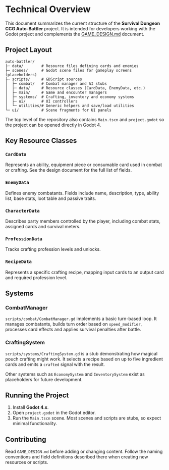 # Technical Overview

This document summarizes the current structure of the **Survival Dungeon CCG Auto-Battler** project.  It is intended for developers working with the Godot project and complements the [GAME_DESIGN.md](../GAME_DESIGN.md) document.

## Project Layout

```
auto-battler/
├─ data/        # Resource files defining cards and enemies
├─ scenes/      # Godot scene files for gameplay screens (placeholders)
├─ scripts/     # GDScript sources
│  ├─ combat/   # Combat manager and AI stubs
│  ├─ data/     # Resource classes (CardData, EnemyData, etc.)
│  ├─ main/     # Game and encounter managers
│  ├─ systems/  # Crafting, inventory and economy systems
│  ├─ ui/       # UI controllers
│  └─ utilities/# Generic helpers and save/load utilities
└─ ui/          # Scene fragments for UI panels
```

The top level of the repository also contains `Main.tscn` and `project.godot` so the project can be opened directly in Godot 4.

## Key Resource Classes

### `CardData`
Represents an ability, equipment piece or consumable card used in combat or crafting.  See the design document for the full list of fields.

### `EnemyData`
Defines enemy combatants.  Fields include name, description, type, ability list, base stats, loot table and passive traits.

### `CharacterData`
Describes party members controlled by the player, including combat stats, assigned cards and survival meters.

### `ProfessionData`
Tracks crafting profession levels and unlocks.

### `RecipeData`
Represents a specific crafting recipe, mapping input cards to an output card and required profession level.

## Systems

### CombatManager
`scripts/combat/CombatManager.gd` implements a basic turn-based loop.  It manages combatants, builds turn order based on `speed_modifier`, processes card effects and applies survival penalties after battle.

### CraftingSystem
`scripts/systems/CraftingSystem.gd` is a stub demonstrating how magical pouch crafting might work.  It selects a recipe based on up to five ingredient cards and emits a `crafted` signal with the result.

Other systems such as `EconomySystem` and `InventorySystem` exist as placeholders for future development.

## Running the Project

1. Install **Godot 4.x**.
2. Open `project.godot` in the Godot editor.
3. Run the `Main.tscn` scene.  Most scenes and scripts are stubs, so expect minimal functionality.

## Contributing

Read `GAME_DESIGN.md` before adding or changing content.  Follow the naming conventions and field definitions described there when creating new resources or scripts.
